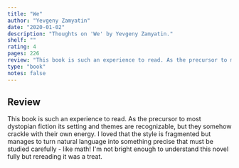 ```yaml
---
title: "We"
author: "Yevgeny Zamyatin"
date: "2020-01-02"
description: "Thoughts on 'We' by Yevgeny Zamyatin."
shelf: ""
rating: 4
pages: 226
review: "This book is such an experience to read. As the precursor to most dystopian fiction its setting and themes are recognizable, but they somehow crackle with their own energy. I loved that the style is fragmented but manages to turn natural language into something precise that must be studied carefully - like math! I'm not bright enough to understand this novel fully but rereading it was a treat."
type: "book"
notes: false
---
```


## Review

This book is such an experience to read. As the precursor to most dystopian fiction its setting and themes are recognizable, but they somehow crackle with their own energy. I loved that the style is fragmented but manages to turn natural language into something precise that must be studied carefully - like math! I'm not bright enough to understand this novel fully but rereading it was a treat.
